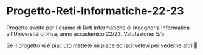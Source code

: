 # Progetto-Reti-Informatiche-22-23
Progetto svolto per l'esame di Reti Informatiche di Ingegneria Informatica all'Università di Pisa, anno accademico 22/23.
Valutazione: 5/5

Se il progetto vi è piaciuto mettete mi piace ed iscrivetevi per vederne altri 🤩
